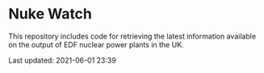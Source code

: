 # Nuke Watch

This repository includes code for retrieving the latest information available on the output of EDF nuclear power plants in the UK.

Last updated: 2021-06-01 23:39
